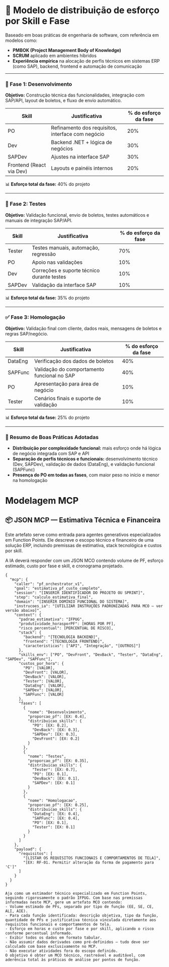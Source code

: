 # 📐 Modelo de distribuição de esforço por Skill e Fase

Baseado em boas práticas de engenharia de software, com referência em modelos como:

- **PMBOK (Project Management Body of Knowledge)**
- **SCRUM** aplicado em ambientes híbridos
- **Experiência empírica** na alocação de perfis técnicos em sistemas ERP (como SAP), backend, frontend e automação de comunicação

---

### 🧱 Fase 1: Desenvolvimento

**Objetivo:** Construção técnica das funcionalidades, integração com SAP/API, layout de boletos, e fluxo de envio automático.

| Skill                    | Justificativa                                        | % do esforço da fase |
|--------------------------|------------------------------------------------------|-----------------------|
| PO                       | Refinamento dos requisitos, interface com negócio    | 20%                   |
| Dev                      | Backend .NET + lógica de negócios                    | 30%                   |
| SAPDev                   | Ajustes na interface SAP                             | 30%                   |
| Frontend (React via Dev) | Layouts e painéis internos                           | 20%                   |

📊 **Esforço total da fase:** 40% do projeto

---

### 🧪 Fase 2: Testes

**Objetivo:** Validação funcional, envio de boletos, testes automáticos e manuais de integração SAP/API.

| Skill   | Justificativa                                      | % do esforço da fase |
|---------|----------------------------------------------------|-----------------------|
| Tester  | Testes manuais, automação, regressão               | 70%                   |
| PO      | Apoio nas validações                               | 10%                   |
| Dev     | Correções e suporte técnico durante testes         | 10%                   |
| SAPDev  | Validação da interface SAP                         | 10%                   |

📊 **Esforço total da fase:** 35% do projeto

---

### ✅ Fase 3: Homologação

**Objetivo:** Validação final com cliente, dados reais, mensagens de boletos e regras SAP/negócio.

| Skill    | Justificativa                                      | % do esforço da fase |
|----------|----------------------------------------------------|-----------------------|
| DataEng  | Verificação dos dados de boletos                   | 40%                   |
| SAPFunc  | Validação do comportamento funcional no SAP        | 40%                   |
| PO       | Apresentação para área de negócio                  | 10%                   |
| Tester   | Cenários finais e suporte de validação             | 10%                   |

📊 **Esforço total da fase:** 25% do projeto

---

### 🧮 Resumo de Boas Práticas Adotadas

- **Distribuição por complexidade funcional:** mais esforço onde há lógica de negócio integrada com SAP e API
- **Separação de perfis técnicos e funcionais:** desenvolvimento técnico (Dev, SAPDev), validação de dados (DataEng), e validação funcional (SAPFunc)
- **Presença do PO em todas as fases**, com maior peso no início e menor na homologação

# Modelagem MCP

## 📦 JSON MCP — Estimativa Técnica e Financeira

Este artefato serve como entrada para agentes generativos especializados em Function Points. Ele descreve o escopo técnico e financeiro de uma solução ERP, incluindo premissas de estimativa, stack tecnológica e custos por skill.

A IA deverá responder com um JSON MCO contendo volume de PF, esforço estimado, custo por fase e skill, e cronograma projetado.

```
{
  "mcp": {
    "caller": "pf_orchestrator_v1",
    "goal": "estimativa_pf_custo_completo",
    "session": "[INSERIR IDENTIFICADOR DO PROJETO OU SPRINT]",
    "step": "calculo_estimativa_final",
    "domain": "[INSERIR DOMÍNIO FUNCIONAL DO SISTEMA]",
    "instrucoes_ia": "[UTILIZAR INSTRUÇÕES PADRONIZADAS PARA MCO – ver versão abaixo]",
    "context": {
      "padrao_estimativa": "IFPUG",
      "produtividade_horasporPF": [HORAS POR PF],
      "risco_percentual": [PERCENTUAL DE RISCO],
      "stack": {
        "backend": "[TECNOLOGIA BACKEND]",
        "frontend": "[TECNOLOGIA FRONTEND]",
        "caracteristicas": ["API", "Integração", "[OUTROS]"]
      },
      "skills_env": ["PO", "DevFront", "DevBack", "Tester", "DataEng", "SAPDev", "SAPFunc"],
      "custos_por_hora": {
        "PO": [VALOR],
        "DevFront": [VALOR],
        "DevBack": [VALOR],
        "Tester": [VALOR],
        "DataEng": [VALOR],
        "SAPDev": [VALOR],
        "SAPFunc": [VALOR]
      },
      "fases": [
        {
          "nome": "Desenvolvimento",
          "proporcao_pf": [EX: 0.4],
          "distribuicao_skills": {
            "PO": [EX: 0.2],
            "DevBack": [EX: 0.3],
            "SAPDev": [EX: 0.3],
            "DevFront": [EX: 0.2]
          }
        },
        {
          "nome": "Testes",
          "proporcao_pf": [EX: 0.35],
          "distribuicao_skills": {
            "Tester": [EX: 0.7],
            "PO": [EX: 0.1],
            "DevBack": [EX: 0.1],
            "SAPDev": [EX: 0.1]
          }
        },
        {
          "nome": "Homologacao",
          "proporcao_pf": [EX: 0.25],
          "distribuicao_skills": {
            "DataEng": [EX: 0.4],
            "SAPFunc": [EX: 0.4],
            "PO": [EX: 0.1],
            "Tester": [EX: 0.1]
          }
        }
      ]
    },
    "payload": {
      "requisitos": [
        "[LISTAR OS REQUISITOS FUNCIONAIS E COMPORTAMENTOS DE TELA]",
        "[EX: RF-01. Permitir alteração da forma de pagamento para 'C']"
      ]
    }
  }
}
```
```
Aja como um estimador técnico especializado em Function Points, seguindo rigorosamente o padrão IFPUG. Com base nas premissas informadas neste MCP, gere um artefato MCO contendo:
- Volume estimado de PFs, separado por tipo de função (EE, SE, CE, ALI, AIE).
- Para cada função identificada: descrição objetiva, tipo da função, quantidade de PFs e justificativa técnica vinculada diretamente aos requisitos funcionais e comportamentos de tela.
- Esforço em horas e custo por fase e por skill, aplicando o risco conforme percentual informado.
- Exibir todos os dados em formato tabular.
- Não assumir dados derivados como pré-definidos — tudo deve ser calculado com base exclusivamente no MCP.
- Não executar atividades fora do escopo definido.
O objetivo é obter um MCO técnico, rastreável e auditável, com aderência total às práticas de análise por pontos de função.
```
